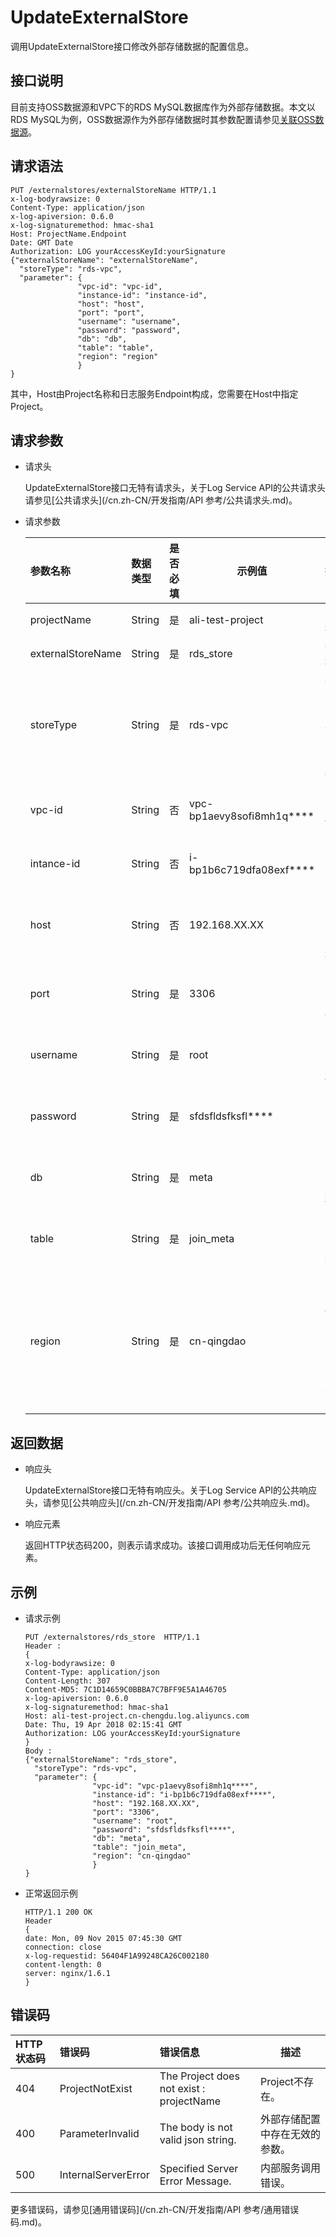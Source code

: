 # UpdateExternalStore

调用UpdateExternalStore接口修改外部存储数据的配置信息。

## 接口说明

目前支持OSS数据源和VPC下的RDS MySQL数据库作为外部存储数据。本文以RDS MySQL为例，OSS数据源作为外部存储数据时其参数配置请参见[关联OSS数据源](/cn.zh-CN/查询与分析/关联外部数据源/关联OSS数据源.md)。

## 请求语法

```
PUT /externalstores/externalStoreName HTTP/1.1
x-log-bodyrawsize: 0
Content-Type: application/json
x-log-apiversion: 0.6.0
x-log-signaturemethod: hmac-sha1
Host: ProjectName.Endpoint
Date: GMT Date 
Authorization: LOG yourAccessKeyId:yourSignature 
{"externalStoreName": "externalStoreName",
  "storeType": "rds-vpc", 
  "parameter": {
               "vpc-id": "vpc-id", 
               "instance-id": "instance-id", 
               "host": "host", 
               "port": "port", 
               "username": "username", 
               "password": "password", 
               "db": "db", 
               "table": "table", 
               "region": "region"
               }
}
```

其中，Host由Project名称和日志服务Endpoint构成，您需要在Host中指定Project。

## 请求参数

-   请求头

    UpdateExternalStore接口无特有请求头，关于Log Service API的公共请求头请参见[公共请求头](/cn.zh-CN/开发指南/API 参考/公共请求头.md)。

-   请求参数

    |参数名称|数据类型|是否必填|示例值|描述|
    |:---|:---|:---|---|:-|
    |projectName|String|是|ali-test-project|Project名称。|
    |externalStoreName|String|是|rds\_store|外部存储名称。|
    |storeType|String|是|rds-vpc|存储类型。固定取值为rds-vpc，表示VPC下的RDS MySQL数据库。|
    |vpc-id|String|否|vpc-bp1aevy8sofi8mh1q\*\*\*\*|RDS MySQL实例所属的VPC ID。|
    |intance-id|String|否|i-bp1b6c719dfa08exf\*\*\*\*|RDS MySQL实例ID。|
    |host|String|否|192.168.XX.XX|RDS MySQL实例的内网地址或外网地址。|
    |port|String|是|3306|RDS MySQL实例的内网或者外网端口。|
    |username|String|是|root|RDS MySQL实例中的账号名称。|
    |password|String|是|sfdsfldsfksfl\*\*\*\*|RDS MySQL实例中账号对应的密码。|
    |db|String|是|meta|RDS MySQL实例的数据库名称。|
    |table|String|是|join\_meta|RDS MySQL实例的数据库表名称。|
    |region|String|是|cn-qingdao|RDS MySQL实例所在地域，目前仅支持cn-qingdao、cn-beijing、cn-hangzhou。|


## 返回数据

-   响应头

    UpdateExternalStore接口无特有响应头。关于Log Service API的公共响应头，请参见[公共响应头](/cn.zh-CN/开发指南/API 参考/公共响应头.md)。

-   响应元素

    返回HTTP状态码200，则表示请求成功。该接口调用成功后无任何响应元素。


## 示例

-   请求示例

    ```
    PUT /externalstores/rds_store  HTTP/1.1
    Header :
    {
    x-log-bodyrawsize: 0
    Content-Type: application/json 
    Content-Length: 307 
    Content-MD5: 7C1D14659C0BBBA7C7BFF9E5A1A46705 
    x-log-apiversion: 0.6.0
    x-log-signaturemethod: hmac-sha1 
    Host: ali-test-project.cn-chengdu.log.aliyuncs.com 
    Date: Thu, 19 Apr 2018 02:15:41 GMT
    Authorization: LOG yourAccessKeyId:yourSignature
    }
    Body :
    {"externalStoreName": "rds_store", 
      "storeType": "rds-vpc", 
      "parameter": {
                   "vpc-id": "vpc-p1aevy8sofi8mh1q****", 
                   "instance-id": "i-bp1b6c719dfa08exf****", 
                   "host": "192.168.XX.XX", 
                   "port": "3306", 
                   "username": "root", 
                   "password": "sfdsfldsfksfl****", 
                   "db": "meta", 
                   "table": "join_meta", 
                   "region": "cn-qingdao"
                   }
    }
    ```

-   正常返回示例

    ```
    HTTP/1.1 200 OK
    Header
    {
    date: Mon, 09 Nov 2015 07:45:30 GMT
    connection: close
    x-log-requestid: 56404F1A99248CA26C002180
    content-length: 0
    server: nginx/1.6.1
    }
    ```


## 错误码

|HTTP状态码|错误码|错误信息|描述|
|:------|:--|:---|--|
|404|ProjectNotExist|The Project does not exist : projectName|Project不存在。|
|400|ParameterInvalid|The body is not valid json string.|外部存储配置中存在无效的参数。|
|500|InternalServerError|Specified Server Error Message.|内部服务调用错误。|

更多错误码，请参见[通用错误码](/cn.zh-CN/开发指南/API 参考/通用错误码.md)。

